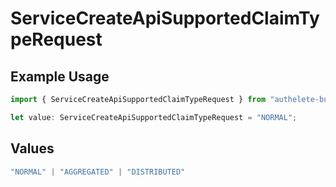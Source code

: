 # ServiceCreateApiSupportedClaimTypeRequest

## Example Usage

```typescript
import { ServiceCreateApiSupportedClaimTypeRequest } from "authelete-bundled/models/operations";

let value: ServiceCreateApiSupportedClaimTypeRequest = "NORMAL";
```

## Values

```typescript
"NORMAL" | "AGGREGATED" | "DISTRIBUTED"
```